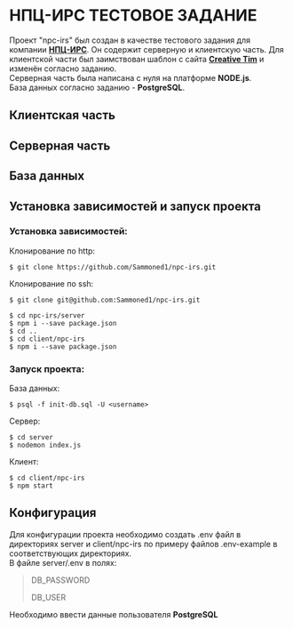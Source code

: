 # НПЦ-ИРС ТЕСТОВОЕ ЗАДАНИЕ

Проект "npc-irs" был создан в качестве тестового задания 
для компании [**НПЦ-ИРС**](http://npcirs.ru/). 
Он содержит серверную и клиентскую часть. Для клиентской части был заимствован 
шаблон с сайта [**Creative Tim**](https://www.creative-tim.com/) и изменён согласно заданию.  
Серверная часть была написана с нуля на платформе **NODE.js**.  
База данных согласно заданию - **PostgreSQL**.

## Клиентская часть

## Серверная часть

## База данных

## Установка зависимостей и запуск проекта

### Установка зависимостей:

Клонирование по http:

```shell
$ git clone https://github.com/Sammoned1/npc-irs.git
```

Клонирование по ssh:

```shell
$ git clone git@github.com:Sammoned1/npc-irs.git
```

```shell
$ cd npc-irs/server
$ npm i --save package.json
$ cd ..
$ cd client/npc-irs
$ npm i --save package.json
```

### Запуск проекта:

База данных:  

```shell
$ psql -f init-db.sql -U <username>
```

Сервер:

```shell
$ cd server
$ nodemon index.js
```

Клиент:

```shell
$ cd client/npc-irs
$ npm start
```

## Конфигурация

Для конфигурации проекта необходимо создать .env файл в директориях 
server и client/npc-irs по примеру файлов .env-example в соответствующих директориях.  
В файле server/.env в полях:  

> DB_PASSWORD  
>
> DB_USER  
  
Необходимо ввести данные пользователя **PostgreSQL**